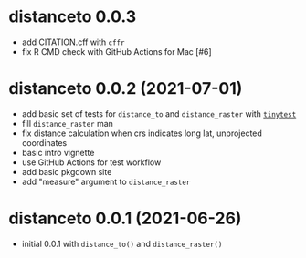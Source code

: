 # distanceto 0.0.3

* add CITATION.cff with `cffr`
* fix R CMD check with GitHub Actions for Mac [#6]

# distanceto 0.0.2 (2021-07-01)

* add basic set of tests for `distance_to` and `distance_raster` with [`tinytest`](https://github.com/markvanderloo/tinytest/)
* fill `distance_raster` man
* fix distance calculation when crs indicates long lat, unprojected coordinates
* basic intro vignette
* use GitHub Actions for test workflow
* add basic pkgdown site
* add "measure" argument to `distance_raster`


# distanceto 0.0.1 (2021-06-26)

* initial 0.0.1 with `distance_to()` and `distance_raster()`
